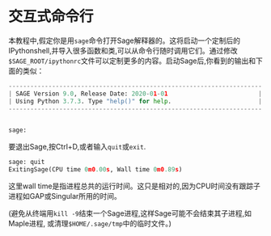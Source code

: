 # 交互式命令行


本教程中,假定你是用`sage`命令打开Sage解释器的。这将启动一个定制后的IPythonshell,并导入很多函数和类,可以从命令行随时调用它们。通过修改`$SAGE_ROOT/ipythonrc`文件可以定制更多的内容。启动Sage后,你看到的输出和下面的类似：
```py
----------------------------------------------------------------------
| SAGE Version 9.0, Release Date: 2020-01-01                         |
| Using Python 3.7.3. Type "help()" for help.                        |
----------------------------------------------------------------------


sage:
```


要退出Sage,按Ctrl+D,或者输入`quit`或`exit`.
```py
sage: quit
ExitingSage(CPU time 0m0.00s, Wall time 0m0.89s)
```


这里wall time是指进程总共的运行时间。这只是相对的,因为CPU时间没有跟踪子进程如GAP或Singular所用的时间。

(避免从终端用`kill -9`结束一个Sage进程,这样Sage可能不会结束其子进程,如Maple进程, 或清理`$HOME/.sage/tmp`中的临时文件。)